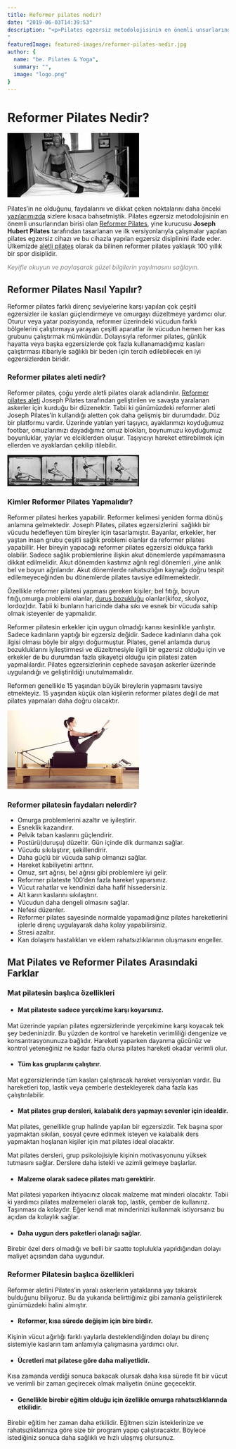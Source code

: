```yaml
---
title: Reformer pilates nedir?
date: "2019-06-03T14:39:53"
description: "<p>Pilates egzersiz metodolojisinin en önemli unsurlarından birisi olan Reformer Pilates, yine kurucusu Joseph Hubert Pilates tarafından tasarlanan ve ilk versiyonlarıyla çalışmalar yapılan pilates egzersiz cihazı ve bu cihazla yapılan egzersiz disiplinini ifade eder.</p>
"
featuredImage: featured-images/reformer-pilates-nedir.jpg
author: {
  name: "be. Pilates & Yoga",
  summary: "",
  image: "logo.png"
}
---
```


# Reformer Pilates Nedir?

<div class="float-left">
  <img src="./reformer-pilates-nedir-1.jpg">
</div>

Pilates’in ne olduğunu, faydalarını ve dikkat çeken noktalarını daha önceki [yazılarımızda](http://www.bepilatesyoga.com/blog/) sizlere kısaca bahsetmiştik. Pilates egzersiz metodolojisinin en önemli unsurlarından birisi olan [Reformer Pilates](http://www.bepilatesyoga.com/reformer-pilates/), yine kurucusu **Joseph Hubert Pilates** tarafından tasarlanan ve ilk versiyonlarıyla çalışmalar yapılan pilates egzersiz cihazı ve bu cihazla yapılan egzersiz disiplinini ifade eder. Ülkemizde [aletli pilates](http://www.bepilatesyoga.com/aletli-pilates/) olarak da bilinen reformer pilates yaklaşık 100 yıllık bir spor disiplidir.

<span style="color: #808080;">_Keyifle okuyun ve paylaşarak güzel bilgilerin yayılmasını sağlayın._</span> 

## Reformer Pilates Nasıl Yapılır?

Reformer pilates farklı direnç seviyelerine karşı yapılan çok çeşitli egzersizler ile kasları güçlendirmeye ve omurgayı düzeltmeye yardımcı olur. Oturur veya yatar pozisyonda, reformer üzerindeki vücudun farklı bölgelerini çalıştırmaya yarayan çeşitli aparatlar ile vücudun hemen her kas grubunu çalıştırmak mümkündür. Dolayısıyla reformer pilates, günlük hayatta veya başka egzersizlerde çok fazla kullanamadığımız kasları çalıştırması itibariyle sağlıklı bir beden için tercih edilebilecek en iyi egzersizlerden biridir.

### Reformer pilates aleti nedir?

Reformer pilates, çoğu yerde aletli pilates olarak adlandırılır. [Reformer pilates aleti](http://www.bepilatesyoga.com/reformer-pilates-aleti-nedir-nasil-calisir/) Joseph Pilates tarafından geliştirilen ve savaşta yaralanan askerler için kurduğu bir düzenektir. Tabii ki günümüzdeki reformer aleti Joseph Pilates’in kullandığı aletten çok daha gelişmiş bir durumdadır. Düz bir platformu vardır. Üzerinde yatılan yeri taşıyıcı, ayaklarımızı koyduğumuz footbar, omuzlarımızı dayadığımız omuz blokları, boynumuzu koyduğumuz boyunluklar, yaylar ve elciklerden oluşur. Taşıyıcıyı hareket ettirebilmek için ellerden ve ayaklardan çekilip itilebilir.

<div class="float-left">
  <img src="./reformer-pilates-nedir-2.jpg">
</div>

### Kimler Reformer Pilates Yapmalıdır?

Reformer pilatesi herkes yapabilir. Reformer kelimesi yeniden forma dönüş anlamına gelmektedir. Joseph Pilates, pilates egzersizlerini  sağlıklı bir vücudu hedefleyen tüm bireyler için tasarlamıştır. Bayanlar, erkekler, her yaştan insan grubu çeşitli sağlık problemi olanlar da reformer pilates yapabillir. Her bireyin yapacağı reformer pilates egzersizi oldukça farklı olabilir. Sadece sağlık problemlerine ilişkin akut dönemlerde yapılmamasına dikkat edilmelidir. Akut dönemden kastımız ağrılı regl dönemleri ,yine anlık bel ve boyun ağrılarıdır. Akut dönemlerde rahatsızlığın kaynağı doğru tespit edilemeyeceğinden bu dönemlerde pilates tavsiye edilmemektedir.

Özellikle reformer pilatesi yapması gereken kişiler; bel fıtığı, boyun fıtığı,omurga problemi olanlar, [duruş bozukluğu](http://www.bepilatesyoga.com/durus-bozuklugu-nedir/) olanlar(kifoz, skolyoz, lordoz)dır. Tabii ki bunların haricinde daha sıkı ve esnek bir vücuda sahip olmak isteyenler de yapmalıdır.

Reformer pilatesin erkekler için uygun olmadığı kanısı kesinlikle yanlıştır. Sadece kadınların yaptığı bir egzersiz değidir. Sadece kadınların daha çok ilgisi olması böyle bir algıyı doğurmuştur. Pilates, genel anlamda duruş bozukluklarını iyileştirmesi ve düzeltmesiyle ilgili bir egzersiz olduğu için ve erkekler de bu durumdan fazla şikayetçi olduğu için pilatesi zaten yapmalılardır. Pilates egzersizlerinin cephede savaşan askerler üzerinde uygulandığı ve geliştirildiği unutulmamalıdır.

Reformerı genellikle 15 yaşından büyük bireylerin yapmasını tavsiye etmekteyiz. 15 yaşından küçük olan kişilerin reformer pilates değil de mat pilates yapmaları daha doğru olacaktır.

<div class="float-left">
  <img src="./reformer-pilates-nedir-3.jpg">
</div>

### Reformer pilatesin faydaları nelerdir?

*   Omurga problemlerini azaltır ve iyileştirir.
*   Esneklik kazandırır.
*   Pelvik taban kaslarını güçlendirir.
*   Postürü(duruşu) düzeltir. Gün içinde dik durmanızı sağlar.
*   Vücudu sıkılaştırır, şekillendirir.
*   Daha güçlü bir vücuda sahip olmanızı sağlar.
*   Hareket kabiliyetini arttırır.
*   Omuz, sırt ağrısı, bel ağrısı gibi problemlere iyi gelir.
*   Reformer pilateste 100’den fazla hareket yaparsınız.
*   Vücut rahatlar ve kendinizi daha hafif hissedersiniz.
*   Alt karın kaslarını sıkılaştırır.
*   Vücudun daha dengeli olmasını sağlar.
*   Nefesi düzenler.
*   Reformer pilates sayesinde normalde yapamadığınız pilates hareketlerini iplerle direnç uygulayarak daha kolay yapabilirsiniz.
*   Stresi azaltır.
*   Kan dolaşımı hastalıkları ve eklem rahatsızlıklarının oluşmasını engeller.

## Mat Pilates ve Reformer Pilates Arasındaki Farklar

### Mat pilatesin başlıca özellikleri

*   #### Mat pilateste sadece yerçekime karşı koyarsınız.

Mat üzerinde yapılan pilates egzersizlerinde yerçekimine karşı koyacak tek şey bedeninizdir. Bu yüzden de kontrol ve hareketin verimliliği dengenize ve konsantrasyonunuza bağlıdır. Hareketi yaparken dayanma gücünüz ve kontrol yeteneğiniz ne kadar fazla olursa pilates hareketi okadar verimli olur.

*   #### Tüm kas gruplarını çalıştırır.

Mat egzersizlerinde tüm kasları çalıştıracak hareket versiyonları vardır. Bu hareketleri top, lastik veya çemberle destekleyerek daha fazla kas çalıştırılabilir.

*   #### Mat pilates grup dersleri, kalabalık ders yapmayı sevenler için idealdir.

Mat pilates, genellikle grup halinde yapılan bir egzersizdir. Tek başına spor yapmaktan sıkılan, sosyal çevre edinmek isteyen ve kalabalık ders yapmaktan hoşlanan kişiler için mat pilates ideal olacaktır.

Mat pilates dersleri, grup psikolojisiyle kişinin motivasyonunu yüksek tutmasını sağlar. Derslere daha istekli ve azimli gelmeye başlarlar.

*   #### Malzeme olarak sadece pilates matı gerektirir.

Mat pilatesi yaparken ihtiyacınız olacak malzeme mat minderi olacaktır. Tabii ki yardımcı pilates malzemeleri olarak top, lastik, çember de kullanırız. Taşınması da kolaydır. Eğer kendi mat minderinizi kullanmak istiyorsanız bu açıdan da kolaylık sağlar.

*   #### Daha uygun ders paketleri olanağı sağlar.

Birebir özel ders olmadığı ve belli bir saatte toplulukla yapıldığından dolayı maliyet açısından daha uygundur.

### **Reformer Pilatesin başlıca özellikleri**

Reformer aletini Pilates’in yaralı askerlerin yataklarına yay takarak bulduğunu biliyoruz. Bu da yukarıda belirttiğimiz gibi zamanla geliştirilerek günümüzdeki halini almıştır.

*   #### Reformer, kısa sürede değişim için bire birdir.

Kişinin vücut ağırlığı farklı yaylarla desteklendiğinden dolayı bu direnç sistemiyle kasların tam anlamıyla çalışmasına yardımcı olur.

*   #### Ücretleri mat pilatese göre daha maliyetlidir.

Kısa zamanda verdiği sonuca bakacak olursak daha kısa sürede fit bir vücut ve verimli bir zaman geçirecek olmak maliyetin önüne geçecektir.

*   #### Genellikle birebir eğitim olduğu için özellikle omurga rahatsızlıklarında etkilidir.

Birebir eğitim her zaman daha etkilidir. Eğitmen sizin isteklerinize ve rahatsızlıklarınıza göre size bir program yapıp çalıştıracaktır. Böylece istediğiniz sonuca daha sağlıklı ve hızlı ulaşmış olursunuz.